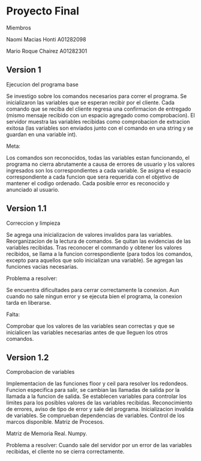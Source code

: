 # Proyecto Final
Miembros

Naomi Macias Honti A01282098

Mario Roque Chairez A01282301

## Version 1
Ejecucion del programa base

Se investigo sobre los comandos necesarios para correr el programa.
Se inicializaron las variables que se esperan recibir por el cliente.
Cada comando que se reciba del cliente regresa una confirmacion de entregado (mismo mensaje recibido con un espacio agregado
como comprobacion).
El servidor muestra las variables recibidas como comprobacion de extracion exitosa (las variables son enviados junto con el
comando en una string y se guardan en una variable int).

Meta:

Los comandos son reconocidos, todas las variables estan funcionando, el programa no cierra abrutamente a causa de errores
de usuario y los valores ingresados son los correspondientes a cada variable. Se asigna el espacio correspondiente a cada
funcion que sera requerida con el objetivo de mantener el codigo ordenado. Cada posible error es reconocido y anunciado
al usuario.

## Version 1.1
Correccion y limpieza

Se agrega una inicializacion de valores invalidos para las variables.
Reorganizacion de la lectura de comandos.
Se quitan las evidencias de las variables recibidas.
Tras reconocer el commando y obtener los valores recibidos, se llama a la funcion correspondiente (para todos los comandos,
excepto para aquellos que solo inicializan una variable).
Se agregan las funciones vacias necesarias.

Problema a resolver:

Se encuentra dificultades para cerrar correctamente la conexion. Aun cuando no sale ningun error y se ejecuta bien el
programa, la conexion tarda en liberarse.

Falta:

Comprobar que los valores de las variables sean correctas y que se inicialicen las variables necesarias antes de que lleguen
los otros comandos.

## Version 1.2
Comprobacion de variables

Implementacion de las funciones floor y ceil para resolver los redondeos. Funcion especifica para salir, se cambian las llamadas de salida por la llamada a la funcion de salida. Se establecen variables para controlar los limites para los posibles valores de las variables recibidas. Reconocimiento de errores, aviso de tipo de error y sale del programa. Inicializacion invalida de variables. Se comprueban dependencias de variables. Control de los marcos disponible. Matriz de Procesos.

Matriz de Memoria Real. Numpy.

Problema a resolver:
Cuando sale del servidor por un error de las variables recibidas, el cliente no se cierra correctamente.
